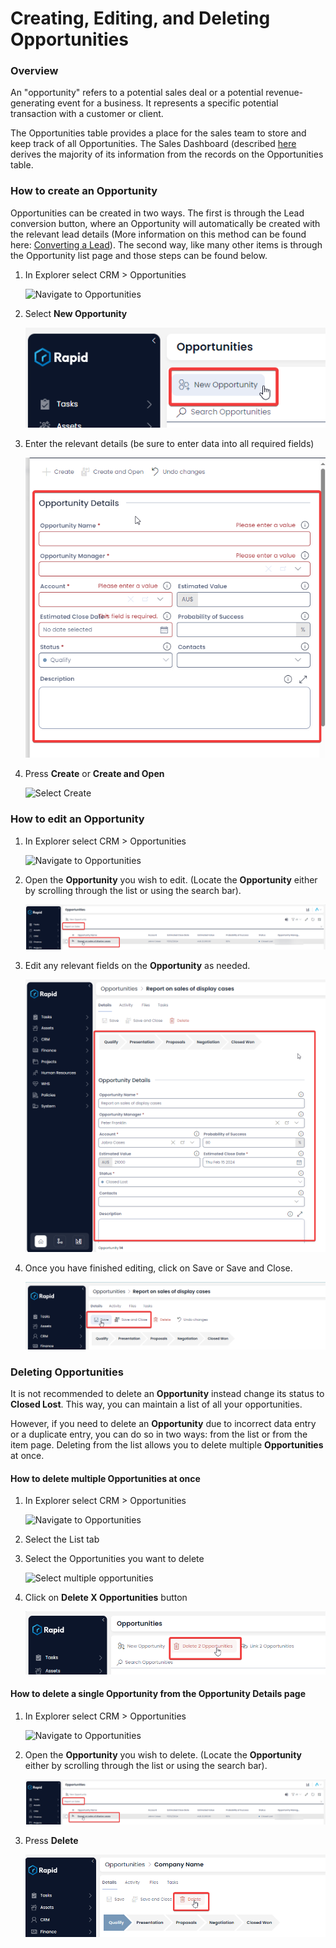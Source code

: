 # Creating, Editing, and Deleting Opportunities

### Overview

An "opportunity" refers to a potential sales deal or a potential revenue-generating event for a business. It represents a specific potential transaction with a customer or client.

The Opportunities table provides a place for the sales team to store and keep track of all Opportunities. The Sales Dashboard (described [here](<../5-CRM Reporting/sales-dashboard/5-CRM Reporting.md>) derives the majority of its information from the records on the Opportunities table.

### How to create an Opportunity

Opportunities can be created in two ways. The first is through the Lead conversion button, where an Opportunity will automatically be created with the relevant lead details (More information on this method can be found here: [Converting a Lead](../1-Leads/3-Converting-a-Lead/3-Converting-a-Lead.md)). The second way, like many other items is through the Opportunity list page and those steps can be found below.

1. In Explorer select CRM &gt; Opportunities  

    ![Navigate to Opportunities](<Screenshot 2024-03-13 at 8.19.22 am.png>)

2. Select ****New Opportunity**** 

    ![Create new Opportinity](<Create new Opportunity.png>)

3. Enter the relevant details (be sure to enter data into all required fields)  

    ![Fill out form](<Fill out Opportunity details.png>)

4. Press **Create** or **Create and Open** 

    ![Select Create](<Screenshot 2024-03-13 at 8.21.47 am.png>)

### How to edit an Opportunity

1. In Explorer select CRM &gt; Opportunities  

    ![Navigate to Opportunities](<Screenshot 2024-03-13 at 8.19.22 am.png>)

2. Open the **Opportunity** you wish to edit. (Locate the **Opportunity** either by scrolling through the list or using the search bar).  

    ![Select and open an Opportunity](<Select and open an Opportunity.png>)

3. Edit any relevant fields on the **Opportunity** as needed. 

    ![Edit an Opportunity](<Edit an Opportunity.png>)

4. Once you have finished editing, click on Save or Save and Close.

    ![Save changes](<Save changes.png>)

### Deleting Opportunities

It is not recommended to delete an **Opportunity** instead change its status to **Closed Lost**. This way, you can maintain a list of all your opportunities.

However, if you need to delete an **Opportunity** due to incorrect data entry or a duplicate entry, you can do so in two ways: from the list or from the item page. Deleting from the list allows you to delete multiple **Opportunities** at once.

#### How to delete multiple Opportunities at once

1. In Explorer select CRM &gt; Opportunities 

    ![Navigate to Opportunities](<Screenshot 2024-03-13 at 8.19.22 am.png>)

2. Select the List tab

3. Select the Opportunities you want to delete 

    ![Select multiple opportunities](<Screenshot 2024-03-13 at 8.26.30 am.png>)

4. Click on **Delete X Opportunities** button  

    ![Delete multiple Opportunities](<Delete multiple Opportunities.png>)

#### How to delete a single Opportunity from the Opportunity Details page

1. In Explorer select CRM &gt; Opportunities  

    ![Navigate to Opportunities](<Screenshot 2024-03-13 at 8.19.22 am.png>)

2. Open the **Opportunity** you wish to delete. (Locate the **Opportunity** either by scrolling through the list or using the search bar).  

    ![Select and open an Opportunity](<Select and open an Opportunity.png>)

3. Press **Delete**  

    ![Delete an opportunity](<Delete an opportunity.png>)